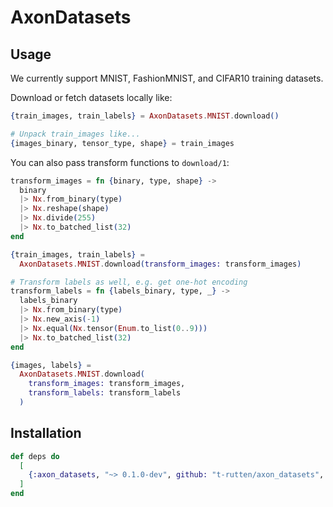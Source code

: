 # AxonDatasets

## Usage

We currently support MNIST, FashionMNIST, and CIFAR10 training datasets.

Download or fetch datasets locally like:

```elixir
{train_images, train_labels} = AxonDatasets.MNIST.download()

# Unpack train_images like...
{images_binary, tensor_type, shape} = train_images
```

You can also pass transform functions to `download/1`:

```elixir
transform_images = fn {binary, type, shape} ->
  binary
  |> Nx.from_binary(type)
  |> Nx.reshape(shape)
  |> Nx.divide(255)
  |> Nx.to_batched_list(32)
end

{train_images, train_labels} =
  AxonDatasets.MNIST.download(transform_images: transform_images)

# Transform labels as well, e.g. get one-hot encoding
transform_labels = fn {labels_binary, type, _} ->
  labels_binary
  |> Nx.from_binary(type)
  |> Nx.new_axis(-1)
  |> Nx.equal(Nx.tensor(Enum.to_list(0..9)))
  |> Nx.to_batched_list(32)
end

{images, labels} =
  AxonDatasets.MNIST.download(
    transform_images: transform_images,
    transform_labels: transform_labels
  )

```

## Installation

```elixir
def deps do
  [
    {:axon_datasets, "~> 0.1.0-dev", github: "t-rutten/axon_datasets", branch: "main", override: true}
  ]
end
```
